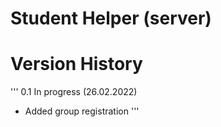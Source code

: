 Student Helper (server)
=======================

Version History
===============
'''
0.1 In progress (26.02.2022)
* Added group registration
'''
